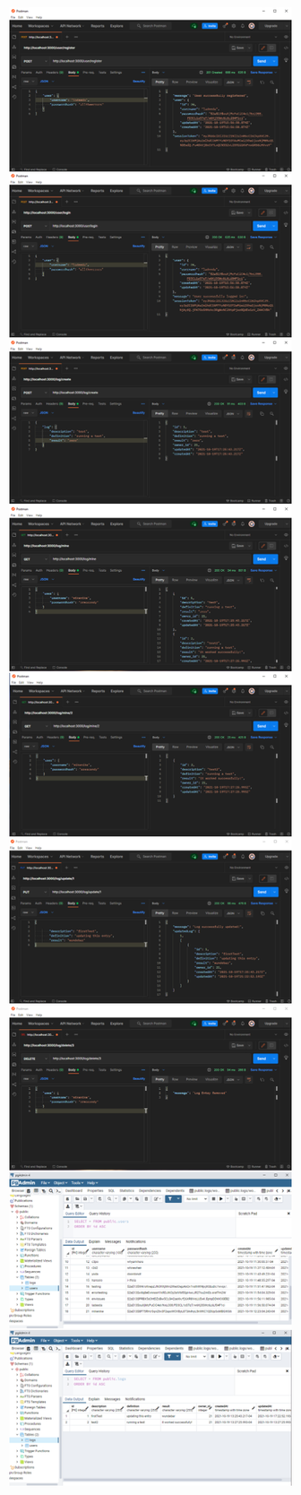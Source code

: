 <img src="assets/Test_12_create_user_5.PNG">
<img src="assets/Test_13_user_login_4.PNG">
<img src="assets/Test_15_create_log.PNG">
<img src="assets/Test_16_get_mine_logs.PNG">
<img src="assets/Test_17_get_mine_log_by_id.PNG">
<img src="assets/Test_19_Update_log.PNG">
<img src="assets/Test_18_delete_log.PNG">
<img src="assets/pgAdmin_users.PNG">
<img src="assets/pgAdmin_logs.PNG">
